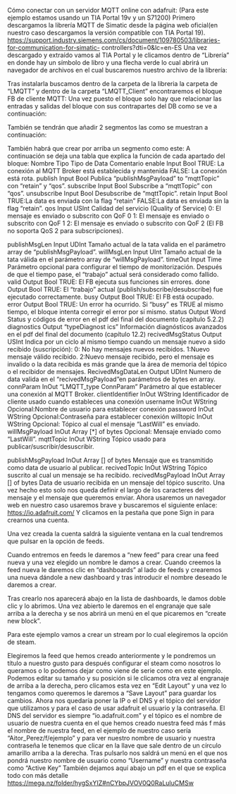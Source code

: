 Cómo conectar con un servidor MQTT online con adafruit:
(Para este ejemplo estamos usando un TIA Portal 19v y un S71200)
Primero descargamos la librería MQTT de Simatic desde la página web oficial(en nuestro caso
descargamos la versión compatible con TIA Portal 19).
https://support.industry.siemens.com/cs/document/109780503/libraries-for-communication-for-simatic-
controllers?dti=0&lc=en-ES
Una vez descargado y extraído vamos al TIA Portal y le clicamos dentro de “Librería” en donde hay
un símbolo de libro y una flecha verde lo cual abrirá un navegador de archivos en el cual buscaremos
nuestro archivo de la librería:

Tras instalarla buscamos dentro de la carpeta de la libreria la carpeta de “LMQTT” y dentro de la
carpeta “LMQTT_Client” encontraremos el bloque FB de cliente MQTT:
Una vez puesto el bloque solo hay que relacionar las entradas y salidas del bloque con sus
contrapartes del DB como se ve a continuación:

También se tendrán que añadir 2 segmentos las como se muestran a continuación:

También habrá que crear por arriba un segmento como este:
A continuación se deja una tabla que explica la función de cada apartado del bloque:
Nombre Tipo Tipo de Data Comentario
enable Input Bool TRUE: La conexión al MQTT Broker está
establecida y mantenida
FALSE: La conexión está rota.
publish Input Bool Publica “publishMsgPayload” to “mqttTopic” con
“retain” y “qos”.
subscribe Input Bool Subscribe a “mqttTopic” con “qos”.
unsubscribe Input Bool Desubscribe de “mqttTopic”.
retain Input Bool TRUE:La data es enviada con la flag “retain”
FALSE:La data es enviada sin la flag “retain”.
qos Input USInt Calidad del servicio (Quality of Service)
0: El mensaje es enviado o subscrito con QoF 0
1: El mensaje es enviado o subscrito con QoF 1
2: El mensaje es enviado o subscrito con QoF 2
(El FB no soporta QoS 2 para subscripciones).

publishMsgLen Input UDInt Tamaño actual de la tata valida en el parámetro
array de “publishMsgPayload”.
willMsgLen Input UInt Tamaño actual de la tata válida en el parámetro
array de “willMsgPayload”.
timeOut Input Time Parámetro opcional para configurar el tiempo de
monitorización. Después de que el tiempo pase,
el “trabajo” actual será considerado como fallido.
valid Output Bool TRUE: El FB ejecuta sus funciones sin errores.
done Output Bool TRUE: El “trabajo” actual
(publish/subscribe/desubscribe) fue ejecutado
correctamente.
busy Output Bool TRUE: El FB está ocupado.
error Output Bool TRUE: Un error ha ocurrido.
Si “busy” es TRUE al mismo tiempo, el bloque
intenta corregir el error por sí mismo.
status Output Word Status y códigos de error en el pdf del final del
documento (capítulo 5.2.2)
diagnostics Output “typeDiagnost
ics”
Información diagnósticos avanzados en el pdf
del final del documento (capítulo 12.2)
recivedMsgStatus Output USInt Indica por un ciclo al mismo tiempo cuando un
mensaje nuevo a sido recibido (suscripción):
0: No hay mensajes nuevos recibidos.
1:Nuevo mensaje válido recibido.
2:Nuevo mensaje recibido, pero el mensaje es
invalido o la data recibida es más grande que la
área de memoria del tópico o el recibidor de
mensajes.
RecivedMsgDataLen Output UDInt Numero de data valida en el
“recivedMsgPayload”en parámetros de bytes en
array.
connParam InOut “LMQTT_type
ConnParam”
Parámetro al que establecer una conexión al
MQTT Broker.
clientIdentifier InOut WString Identificador de cliente usado cuando estableces
una conexión
username InOut WString Opcional:Nombre de usuario para establecer
conexión
password InOut WString Opcional:Contraseña para establecer conexión
willtopic InOut WString Opcional: Tópico al cual el mensaje “LastWill”
es enviado.
willMsgPayload InOut Array [*] of
bytes
Opcional: Mensaje enviado como “LastWill”.
mqttTopic InOut WString Tópico usado para publicar/suscribir/desuscribir.

publishMsgPayload InOut Array [] of
bytes
Mensaje que es transmitido como data de
usuario al publicar.
recivedTopic InOut WString Tópico suscrito al cual un mensaje se ha
recibido.
recivedMsgPayload InOut Array [] of
bytes
Data de usuario recibida en un mensaje del
tópico suscrito.
Una vez hecho esto solo nos queda definir el largo de los caracteres del mensaje y el mensaje que
queremos enviar.
Ahora usaremos un navegador web en nuestro caso usaremos brave y buscaremos el siguiente
enlace:
https://io.adafruit.com/
Y clicamos en la pestaña que pone Sign in para crearnos una cuenta.

Una vez creada la cuenta saldrá la siguiente ventana en la cual tendremos que pulsar en la opción de
feeds.

Cuando entremos en feeds le daremos a “new feed” para crear una feed nueva y una vez elegido un
nombre le damos a crear.
Cuando creemos la feed nueva le daremos clic en “dashboards” al lado de feeds y crearemos una
nueva dándole a new dashboard y tras introducir el nombre deseado le daremos a crear.

Tras crearlo nos aparecerá abajo en la lista de dashboards, le damos doble clic y lo abrimos. Una vez
abierto le daremos en el engranaje que sale arriba a la derecha y se nos abrirá un menú en el que
picaremos en “create new block”.

Para este ejemplo vamos a crear un stream por lo cual elegiremos la opción de steam.

Elegiremos la feed que hemos creado anteriormente y le pondremos un título a nuestro gusto para
después configurar el steam como nosotros lo queramos o lo podemos dejar como viene de serie
como en este ejemplo. Podemos editar su tamaño y su posición si le clicamos otra vez al engranaje
de arriba a la derecha, pero clicamos esta vez en “Edit Layout” y una vez lo tengamos como
queremos le daremos a “Save Layout” para guardar los cambios.
Ahora nos quedaría poner la IP o el DNS y el tópico del servidor que utilizamos y para el caso de usar adafruit el
usuario y la contraseña. El DNS del servidor es siempre “io.adafruit.com” y el tópico es el nombre de usuario de
nuestra cuenta en el que hemos creado nuestra feed más f más el nombre de nuestra feed, en el ejemplo de
nuestro caso sería “Aitor_Perez/f/ejemplo” y para ver nuestro nombre de usuario y nuestra contraseña le
tenemos que clicar en la llave que sale dentro de un círculo amarillo arriba a la derecha. Tras pulsarlo nos saldrá
un menú en el que nos pondrá nuestro nombre de usuario como “Username” y nuestra contraseña como “Active
Key”
También dejamos aquí abajo un pdf en el que se explica todo con más detalle
https://mega.nz/folder/hygSxYIZ#nCYbpJVOV0Q0RaLuluCMSw

